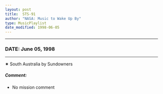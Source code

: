 ```yaml
---
layout: post
title:  STS-91
author: "NASA: Music to Wake Up By"
type: MusicPlaylist
date_modified: 1998-06-05
---
```


----
### DATE: June 05, 1998
----
✷ South Australia by Sundowners

##### Comment:
* No mission comment
